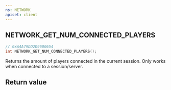 ```yaml
---
ns: NETWORK
apiset: client
---
```

## NETWORK_GET_NUM_CONNECTED_PLAYERS

```c
// 0xA4A79DD2D9600654
int NETWORK_GET_NUM_CONNECTED_PLAYERS();
```

Returns the amount of players connected in the current session. Only works when connected to a session/server.


## Return value